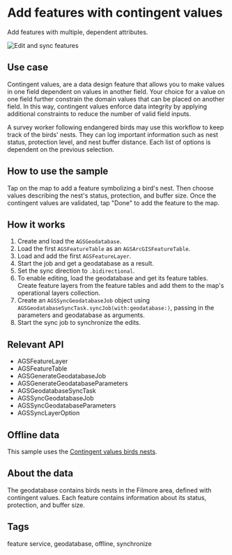 # Add features with contingent values

Add features with multiple, dependent attributes.

![Edit and sync features](edit-and-sync-features.png)

## Use case

Contingent values, are a data design feature that allows you to make values in one field dependent on values in another field. Your choice for a value on one field further constrain the domain values that can be placed on another field. In this way, contingent values enforce data integrity by applying additional constraints to reduce the number of valid field inputs. 

A survey worker following endangered birds may use this workflow to keep track of the birds' nests. They can log important information such as nest status, protection level, and nest buffer distance. Each list of options is dependent on the previous selection. 

## How to use the sample

Tap on the map to add a feature symbolizing a bird's nest. Then choose values describing the nest's status, protection, and buffer size. Once the contingent values are validated, tap "Done" to add the feature to the map.

## How it works

1. Create and load the `AGSGeodatabase`.
2. Load the first `AGSFeatureTable` as an `AGSArcGISFeatureTable`.
3. Load and add the first `AGSFeatureLayer`.
4. Start the job and get a geodatabase as a result.
5. Set the sync direction to `.bidirectional`.
6. To enable editing, load the geodatabase and get its feature tables. Create feature layers from the feature tables and add them to the map's operational layers collection.
7. Create an `AGSSyncGeodatabaseJob` object using `AGSGeodatabaseSyncTask.syncJob(with:geodatabase:)`, passing in the parameters and geodatabase as arguments.
8. Start the sync job to synchronize the edits.

## Relevant API

* AGSFeatureLayer
* AGSFeatureTable
* AGSGenerateGeodatabaseJob
* AGSGenerateGeodatabaseParameters
* AGSGeodatabaseSyncTask
* AGSSyncGeodatabaseJob
* AGSSyncGeodatabaseParameters
* AGSSyncLayerOption

## Offline data

This sample uses the [Contingent values birds nests](https://arcgisruntime.maps.arcgis.com/home/item.html?id=e12b54ea799f4606a2712157cf9f6e41).

## About the data

The geodatabase contains birds nests in the Filmore area, defined with contingent values. Each feature contains information about its status, protection, and buffer size.

## Tags

feature service, geodatabase, offline, synchronize
